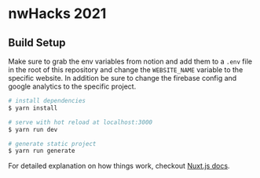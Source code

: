# nwHacks 2021

## Build Setup

Make sure to grab the env variables from notion and add them to a `.env` file in the root of this repository
and change the `WEBSITE_NAME` variable to the specific website. In addition be sure to change the firebase
config and google analytics to the specific project.

``` bash
# install dependencies
$ yarn install

# serve with hot reload at localhost:3000
$ yarn run dev

# generate static project
$ yarn run generate
```

For detailed explanation on how things work, checkout [Nuxt.js docs](https://nuxtjs.org).
